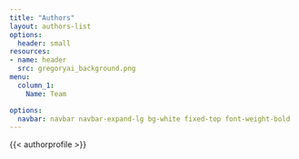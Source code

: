 ```yaml
---
title: "Authors"
layout: authors-list
options:
  header: small
resources:
- name: header
  src: gregoryai_background.png
menu:
  column_1:
    Name: Team

options: 
  navbar: navbar navbar-expand-lg bg-white fixed-top font-weight-bold
---
```


{{< authorprofile >}}
